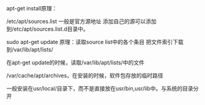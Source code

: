 apt-get install原理：

/etc/apt/sources.list  一般是官方源地址
添加自己的源可以添加到/etc/apt/sources.list.d目录中。  

sudo apt-get update 原理：读取source list中的各个条目
把文件索引下载到/var/lib/apt/lists/

在apt-get update的时候，读取/var/lib/apt/lists/中的文件


/var/cache/apt/archives，在安装的时候，软件包存放的临时路径



一般安装在usr/local/目录下，而不是直接放在usr/bin,usr/lib中。与系统的目录分开



